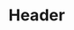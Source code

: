 <!-- TITLE: Song: Nomads Song Of Travel -->
<!-- SUBTITLE: This song allows greatly increased freedom of movement.  It provides levitation, increased movement speed, the ability to see invisible creatures, and invisibility for your group. -->

# Header